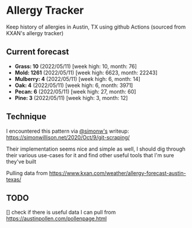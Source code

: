 # Allergy Tracker

Keep history of allergies in Austin, TX using github Actions (sourced from KXAN's allergy tracker)

## Current forecast
<!-- INJECT FORECAST -->
- **Grass: 10** (2022/05/11)  [week high: 10, month: 76]
- **Mold: 1261** (2022/05/11)  [week high: 6623, month: 22243]
- **Mulberry: 4** (2022/05/11)  [week high: 6, month: 14]
- **Oak: 4** (2022/05/11)  [week high: 6, month: 3971]
- **Pecan: 6** (2022/05/11)  [week high: 27, month: 60]
- **Pine: 3** (2022/05/11)  [week high: 3, month: 12]
<!-- END INJECT FORECAST -->

## Technique

I encountered this pattern via [@simonw's](https://github.com/simonw) writeup: https://simonwillison.net/2020/Oct/9/git-scraping/

Their implementation seems nice and simple as well, I should dig through their various use-cases for it and find other useful tools that I'm sure they've built

Pulling data from https://www.kxan.com/weather/allergy-forecast-austin-texas/

## TODO

[] check if there is useful data I can pull from https://austinpollen.com/pollenpage.html
